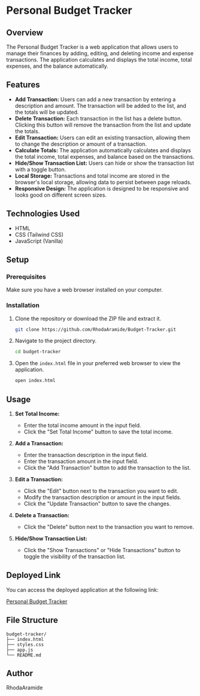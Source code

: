 # Personal Budget Tracker

## Overview

The Personal Budget Tracker is a web application that allows users to manage their finances by adding, editing, and deleting income and expense transactions. The application calculates and displays the total income, total expenses, and the balance automatically.

## Features

- **Add Transaction:** Users can add a new transaction by entering a description and amount. The transaction will be added to the list, and the totals will be updated.
- **Delete Transaction:** Each transaction in the list has a delete button. Clicking this button will remove the transaction from the list and update the totals.
- **Edit Transaction:** Users can edit an existing transaction, allowing them to change the description or amount of a transaction.
- **Calculate Totals:** The application automatically calculates and displays the total income, total expenses, and balance based on the transactions.
- **Hide/Show Transaction List:** Users can hide or show the transaction list with a toggle button.
- **Local Storage:** Transactions and total income are stored in the browser's local storage, allowing data to persist between page reloads.
- **Responsive Design:** The application is designed to be responsive and looks good on different screen sizes.

## Technologies Used

- HTML
- CSS (Tailwind CSS)
- JavaScript (Vanilla)

## Setup

### Prerequisites

Make sure you have a web browser installed on your computer.

### Installation

1. Clone the repository or download the ZIP file and extract it.
   ```bash
   git clone https://github.com/RhodaAramide/Budget-Tracker.git
   ```
2. Navigate to the project directory.
   ```bash
   cd budget-tracker
   ```
3. Open the `index.html` file in your preferred web browser to view the application.
   ```bash
   open index.html
   ```

## Usage

1. **Set Total Income:**
   - Enter the total income amount in the input field.
   - Click the "Set Total Income" button to save the total income.

2. **Add a Transaction:**
   - Enter the transaction description in the input field.
   - Enter the transaction amount in the input field.
   - Click the "Add Transaction" button to add the transaction to the list.

3. **Edit a Transaction:**
   - Click the "Edit" button next to the transaction you want to edit.
   - Modify the transaction description or amount in the input fields.
   - Click the "Update Transaction" button to save the changes.

4. **Delete a Transaction:**
   - Click the "Delete" button next to the transaction you want to remove.

5. **Hide/Show Transaction List:**
   - Click the "Show Transactions" or "Hide Transactions" button to toggle the visibility of the transaction list.

## Deployed Link

You can access the deployed application at the following link:

[Personal Budget Tracker](https://rhodaaramide.github.io/Budget-Tracker/)

## File Structure

```
budget-tracker/
├── index.html
├── styles.css
├── app.js
└── README.md
```

## Author

RhodaAramide


